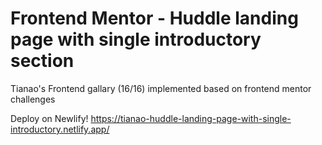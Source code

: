 # Frontend Mentor - Huddle landing page with single introductory section

Tianao's Frontend gallary (16/16) implemented based on frontend mentor challenges

Deploy on Newlify! https://tianao-huddle-landing-page-with-single-introductory.netlify.app/
